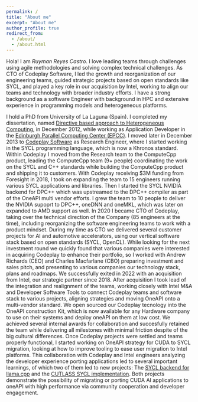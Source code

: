 ```yaml
---
permalink: /
title: "About me"
excerpt: "About me"
author_profile: true
redirect_from: 
  - /about/
  - /about.html
---
```


Hola! I am _Ruyman Reyes Castro_. I love leading teams through challenges using agile methodologies and solving complex technical challenges.
As CTO of Codeplay Software, I led the growth and reorganization of our engineering teams, guided strategic projects based on open standards like SYCL, 
and played a key role in our acquisition by Intel, working to align our teams and technology with broader industry efforts.
I have a strong background as a software Engineer with background in HPC and extensive experience in programming models and heterogeneous platforms.

I hold a PhD from University of La Laguna (Spain). I completed my dissertation, named [Directive based approach to Heterogeneous Computing](https://riull.ull.es/xmlui/handle/915/106), in December 2012, while working as Application Developer in the [Edinburgh Parallel Computing Center (EPCC)](http://www.epcc.ed.ac.uk). I moved later in December 2013 to [Codeplay Software](http://www.codeplay.com) as Research Engineer,
where I started working in the SYCL programming language, which is now a Khronos standard.
Within Codeplay I moved from the Research team to the ComputeCpp product, leading the ComputeCpp team (9+ people) coordinating the work on the SYCL and C++ standards while building the ComputeCpp product and shipping it to customers.
With Codeplay receiving $3M funding from Foresight in 2018, I took on expanding the team to 15 engineers running various SYCL applications and libraries.
Then I started the SYCL NVIDIA backend for DPC++ which was upstreamed to the DPC++ compiler as part of the OneAPI multi vendor efforts.
I grew the team to 10 people to deliver the NVIDIA supoprt to DPC++, oneDNN and oneMKL, which was later on expanded to AMD support as well.
In 2020 I became CTO of Codeplay, taking over the technical direction of the Company (85 engineers at the time), including reorganizing the software engineering teams to work with a product mindset.
During my time as CTO we delivered several customer projects for AI and automotive accelerators, using our vertical software stack based on open standards (SYCL, OpenCL).
While looking for the next investment round we quickly found that various companies were interested in acquiring Codeplay to enhance their portfolio, so I worked with
Andrew Richards (CEO) and Charles Macfarlane (CBO) preparing investment and sales pitch, and presenting to various companies our technology stack, plans and roadmaps.
We successfully exited in 2022 with an acquisition from Intel, our strategic partner since 2018. 
After acquisition I took lead of the integration and realignment of the teams, working closely with Intel M&A and Developer Software Tools to connect Codeplay teams and software stack
to various projects, aligning strategies and moving OneAPI onto a multi-vendor standard. 
We open sourced our Codeplay tecnology into the OneAPI construction Kit, which is now available for any Hardware company to use on their systems and deploy oneAPI on them at low cost.
We achieved several internal awards for collaboration and succesfully retained the team while delivering all milestones with minimal friction despite of the big cultural differences.
Once Codeplay projects were settled and teams properly functional, I started working on OneAPI strategy for CUDA to SYCL migration, looking at how to improve tooling to ease user migration 
to Intel platforms. This collaboration with Codeplay and Intel engineers analyzing the developer experience porting applications led to several important learnings, of which two of them led
to new projects: The [SYCL backend for llama.cpp](https://github.com/ggml-org/llama.cpp/tree/master/ggml/src/ggml-sycl) and the [CUTLASS SYCL implementation](https://github.com/codeplaysoftware/cutlass-sycl).
Both projects demonstrate the possibility of migrating or porting CUDA AI applications to oneAPI with high performance via community cooperation and developer engagement.

